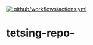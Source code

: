 [![.github/workflows/actions.yml](https://github.com/1010l10/tetsing-repo-/actions/workflows/yml/badge.svg)](https://github.com/1010l10/tetsing-repo-/actions/workflows/actions.yml)
# tetsing-repo-
